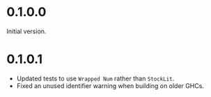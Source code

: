 # 0.1.0.0

Initial version.

# 0.1.0.1

* Updated tests to use `Wrapped Num` rather than `StockLit`.
* Fixed an unused identifier warning when building on older GHCs.
